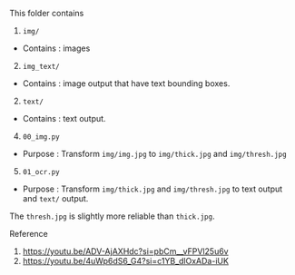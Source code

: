 This folder contains
1.  `img/`
-   Contains : images
2.  `img_text/`
-   Contains : image output that have text bounding boxes.
2.  `text/`
-   Contains : text output.
4.  `00_img.py`
-   Purpose :  Transform `img/img.jpg` to `img/thick.jpg` and `img/thresh.jpg`
5.  `01_ocr.py`
-   Purpose : Transform `img/thick.jpg` and `img/thresh.jpg` to text output and `text/` output.

The `thresh.jpg` is slightly more reliable than `thick.jpg`.

Reference
1.  https://youtu.be/ADV-AjAXHdc?si=pbCm__vFPVl25u6v
2.  https://youtu.be/4uWp6dS6_G4?si=c1YB_dlOxADa-iUK
